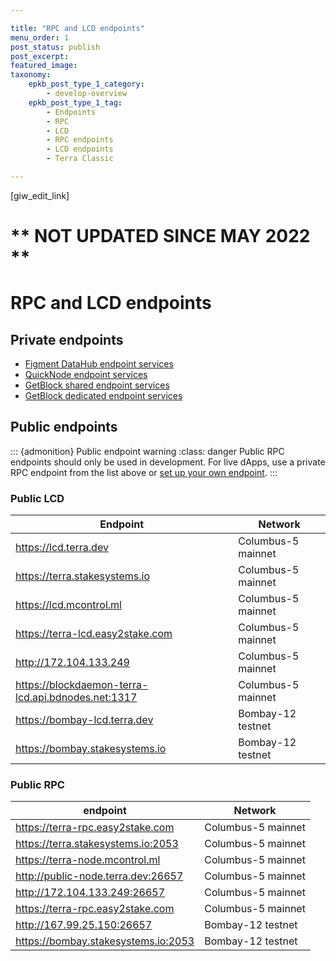 ```yaml
---

title: "RPC and LCD endpoints"
menu_order: 1
post_status: publish
post_excerpt: 
featured_image: 
taxonomy:
    epkb_post_type_1_category:
        - develop-overview
    epkb_post_type_1_tag:
        - Endpoints
        - RPC
        - LCD
        - RPC endpoints
        - LCD endpoints
        - Terra Classic

---
```

<p>[giw_edit_link]</p>

# ** NOT UPDATED SINCE MAY 2022 **

# RPC and LCD endpoints

## Private endpoints

- [Figment DataHub endpoint services](https://www.figment.io/datahub)
- [QuickNode endpoint services](https://www.quicknode.com/)
- [GetBlock shared endpoint services](https://getblock.io/nodes/luna/)
- [GetBlock dedicated endpoint services](https://getblock.io/dedicated-nodes/luna/)

## Public endpoints

::: {admonition} Public endpoint warning
:class: danger
Public RPC endpoints should only be used in development. For live dApps, use a private RPC endpoint from the list above or [set up your own endpoint](../full-node/run-a-full-terra-node/system-config.md).
:::

### Public LCD

| Endpoint                         | Network            |
|----------------------------------|--------------------|
| https://lcd.terra.dev            | Columbus-5 mainnet |
| https://terra.stakesystems.io    | Columbus-5 mainnet |
| https://lcd.mcontrol.ml          | Columbus-5 mainnet |
| https://terra-lcd.easy2stake.com | Columbus-5 mainnet |
| http://172.104.133.249           | Columbus-5 mainnet |
| https://blockdaemon-terra-lcd.api.bdnodes.net:1317 | Columbus-5 mainnet |
| https://bombay-lcd.terra.dev     | Bombay-12 testnet  |
| https://bombay.stakesystems.io   | Bombay-12 testnet  |

### Public RPC

| endpoint                                 |         Network    |
|------------------------------------------|--------------------|
| https://terra-rpc.easy2stake.com         | Columbus-5 mainnet |
| https://terra.stakesystems.io:2053       | Columbus-5 mainnet |
| https://terra-node.mcontrol.ml           | Columbus-5 mainnet |
| http://public-node.terra.dev:26657       | Columbus-5 mainnet |
| http://172.104.133.249:26657             | Columbus-5 mainnet |
| https://terra-rpc.easy2stake.com         | Columbus-5 mainnet |
| http://167.99.25.150:26657               | Bombay-12 testnet  |
| https://bombay.stakesystems.io:2053      | Bombay-12 testnet  |
